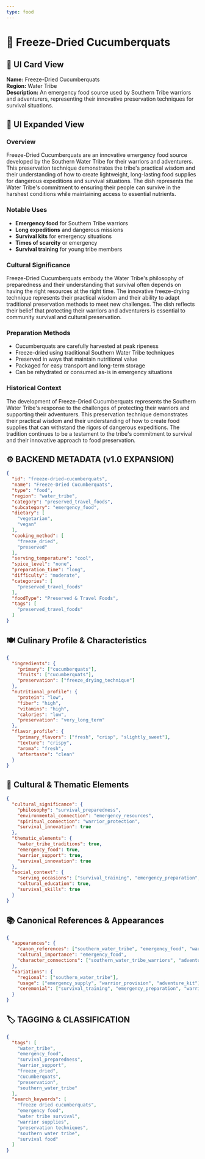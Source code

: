 ```yaml
---
type: food
---
```


# 🥒 Freeze-Dried Cucumberquats

## 🎴 UI Card View

**Name:** Freeze-Dried Cucumberquats  
**Region:** Water Tribe  
**Description:** An emergency food source used by Southern Tribe warriors and adventurers, representing their innovative preservation techniques for survival situations.

## 📖 UI Expanded View

### Overview
Freeze-Dried Cucumberquats are an innovative emergency food source developed by the Southern Water Tribe for their warriors and adventurers. This preservation technique demonstrates the tribe's practical wisdom and their understanding of how to create lightweight, long-lasting food supplies for dangerous expeditions and survival situations. The dish represents the Water Tribe's commitment to ensuring their people can survive in the harshest conditions while maintaining access to essential nutrients.

### Notable Uses
- **Emergency food** for Southern Tribe warriors
- **Long expeditions** and dangerous missions
- **Survival kits** for emergency situations
- **Times of scarcity** or emergency
- **Survival training** for young tribe members

### Cultural Significance
Freeze-Dried Cucumberquats embody the Water Tribe's philosophy of preparedness and their understanding that survival often depends on having the right resources at the right time. The innovative freeze-drying technique represents their practical wisdom and their ability to adapt traditional preservation methods to meet new challenges. The dish reflects their belief that protecting their warriors and adventurers is essential to community survival and cultural preservation.

### Preparation Methods
- Cucumberquats are carefully harvested at peak ripeness
- Freeze-dried using traditional Southern Water Tribe techniques
- Preserved in ways that maintain nutritional value
- Packaged for easy transport and long-term storage
- Can be rehydrated or consumed as-is in emergency situations

### Historical Context
The development of Freeze-Dried Cucumberquats represents the Southern Water Tribe's response to the challenges of protecting their warriors and supporting their adventurers. This preservation technique demonstrates their practical wisdom and their understanding of how to create food supplies that can withstand the rigors of dangerous expeditions. The tradition continues to be a testament to the tribe's commitment to survival and their innovative approach to food preservation.

## ⚙️ BACKEND METADATA (v1.0 EXPANSION)

```json
{
  "id": "freeze-dried-cucumberquats",
  "name": "Freeze-Dried Cucumberquats",
  "type": "food",
  "region": "water_tribe",
  "category": "preserved_travel_foods",
  "subcategory": "emergency_food",
  "dietary": [
    "vegetarian",
    "vegan"
  ],
  "cooking_method": [
    "freeze_dried",
    "preserved"
  ],
  "serving_temperature": "cool",
  "spice_level": "none",
  "preparation_time": "long",
  "difficulty": "moderate",
  "categories": [
    "preserved_travel_foods"
  ],
  "foodType": "Preserved & Travel Foods",
  "tags": [
    "preserved_travel_foods"
  ]
}
```

## 🍽️ Culinary Profile & Characteristics

```json
{
  "ingredients": {
    "primary": ["cucumberquats"],
    "fruits": ["cucumberquats"],
    "preservation": ["freeze_drying_technique"]
  },
  "nutritional_profile": {
    "protein": "low",
    "fiber": "high",
    "vitamins": "high",
    "calories": "low",
    "preservation": "very_long_term"
  },
  "flavor_profile": {
    "primary_flavors": ["fresh", "crisp", "slightly_sweet"],
    "texture": "crispy",
    "aroma": "fresh",
    "aftertaste": "clean"
  }
}
```

## 🌊 Cultural & Thematic Elements

```json
{
  "cultural_significance": {
    "philosophy": "survival_preparedness",
    "environmental_connection": "emergency_resources",
    "spiritual_connection": "warrior_protection",
    "survival_innovation": true
  },
  "thematic_elements": {
    "water_tribe_traditions": true,
    "emergency_food": true,
    "warrior_support": true,
    "survival_innovation": true
  },
  "social_context": {
    "serving_occasions": ["survival_training", "emergency_preparation", "warrior_support"],
    "cultural_education": true,
    "survival_skills": true
  }
}
```

## 📚 Canonical References & Appearances

```json
{
  "appearances": {
    "canon_references": ["southern_water_tribe", "emergency_food", "warrior_supplies"],
    "cultural_importance": "emergency_food",
    "character_connections": ["southern_water_tribe_warriors", "adventurers"]
  },
  "variations": {
    "regional": ["southern_water_tribe"],
    "usage": ["emergency_supply", "warrior_provision", "adventure_kit"],
    "ceremonial": ["survival_training", "emergency_preparation", "warrior_support"]
  }
}
```

## 🏷️ TAGGING & CLASSIFICATION

```json
{
  "tags": [
    "water_tribe",
    "emergency_food",
    "survival_preparedness",
    "warrior_support",
    "freeze_dried",
    "cucumberquats",
    "preservation",
    "southern_water_tribe"
  ],
  "search_keywords": [
    "freeze dried cucumberquats",
    "emergency food",
    "water tribe survival",
    "warrior supplies",
    "preservation techniques",
    "southern water tribe",
    "survival food"
  ]
}
```